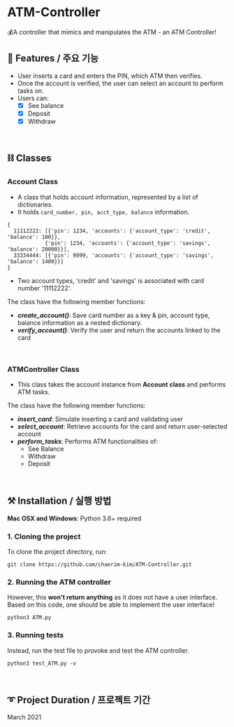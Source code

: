 # ATM-Controller
💰A controller that mimics and manipulates the ATM - an ATM Controller!


## 🎨 Features / 주요 기능
- User inserts a card and enters the PIN, which ATM then verifies.
- Once the account is verified, the user can select an account to perform tasks on.
- Users can:
  - [x] See balance
  - [x] Deposit
  - [x] Withdraw

<br/>

## ⛓ Classes
### Account Class
- A class that holds account information, represented by a list of dictionaries.
- It holds `card_number, pin, acct_type, balance` information.
```
{
  11112222: [{'pin': 1234, 'accounts': {'account_type': 'credit', 'balance': 100}},
            {'pin': 1234, 'accounts': {'account_type': 'savings', 'balance': 20000}}],
  33334444: [{'pin': 9999, 'accounts': {'account_type': 'savings', 'balance': 1400}}]
}
```
  - Two account types, 'credit' and 'savings' is associated with card number '11112222'.


The class have the following member functions:
- _**create_account()**_: Save card number as a key & pin, account type, balance information as a nested dictionary.
- _**verify_account()**_: Verify the user and return the accounts linked to the card

<br/>

### ATMController Class
- This class takes the account instance from **Account class** and performs ATM tasks.

The class have the following member functions:
- _**insert_card**_: Simulate inserting a card and validating user
- _**select_account**_: Retrieve accounts for the card and return user-selected account
- _**perform_tasks**_: Performs ATM functionalities of:
    - See Balance
    - Withdraw
    - Deposit

<br/>

## ⚒ Installation / 실행 방법
**Mac OSX and Windows**: Python 3.6+ required

### 1. Cloning the project
To clone the project directory, run:

```git clone https://github.com/chaerim-kim/ATM-Controller.git```


### 2. Running the ATM controller
However, this **won't return anything** as it does not have a user interface. Based on this code, one should be able to implement the user interface!

```python3 ATM.py```


### 3. Running tests
Instead, run the test file to provoke and test the ATM controller.

```python3 test_ATM.py -v```

<br/>

## ➰ Project Duration / 프로젝트 기간
March 2021
